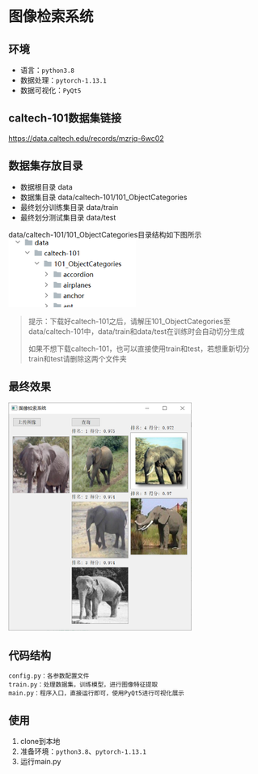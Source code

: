 # 图像检索系统

## 环境
* 语言：`python3.8`
* 数据处理：`pytorch-1.13.1`
* 数据可视化：`PyQt5`

## caltech-101数据集链接
https://data.caltech.edu/records/mzrjq-6wc02 

## 数据集存放目录

- 数据根目录 data 
- 数据集目录 data/caltech-101/101_ObjectCategories 
- 最终划分训练集目录 data/train 
- 最终划分测试集目录 data/test

data/caltech-101/101_ObjectCategories目录结构如下图所示
<img src="./img.png" alt="400" style="zoom:70%;" />

> 提示：下载好caltech-101之后，请解压101_ObjectCategories至data/caltech-101中，data/train和data/test在训练时会自动切分生成
> 
> 如果不想下载caltech-101，也可以直接使用train和test，若想重新切分train和test请删除这两个文件夹

## 最终效果
<img src="./result.png" alt="400" style="zoom:50%;" />

## 代码结构
```
config.py：各参数配置文件
train.py：处理数据集，训练模型，进行图像特征提取
main.py：程序入口，直接运行即可，使用PyQt5进行可视化展示
```

## 使用
1. clone到本地
2. 准备环境：`python3.8`、`pytorch-1.13.1`
3. 运行main.py